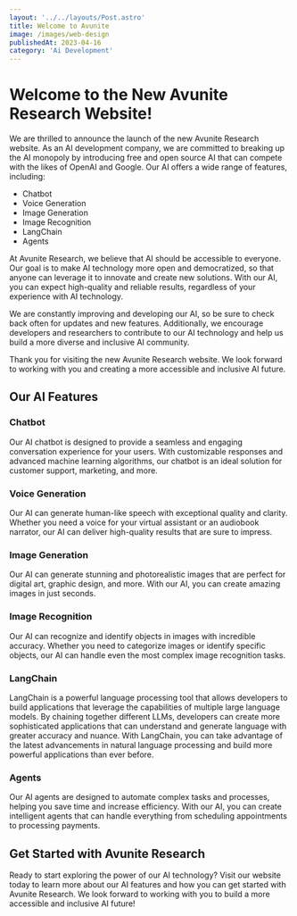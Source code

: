 ```yaml
---
layout: '../../layouts/Post.astro'
title: Welcome to Avunite
image: /images/web-design
publishedAt: 2023-04-16
category: 'Ai Development'
---
```


# Welcome to the New Avunite Research Website!

We are thrilled to announce the launch of the new Avunite Research website. As an AI development company, we are committed to breaking up the AI monopoly by introducing free and open source AI that can compete with the likes of OpenAI and Google. Our AI offers a wide range of features, including:

- Chatbot
- Voice Generation
- Image Generation
- Image Recognition
- LangChain
- Agents

At Avunite Research, we believe that AI should be accessible to everyone. Our goal is to make AI technology more open and democratized, so that anyone can leverage it to innovate and create new solutions. With our AI, you can expect high-quality and reliable results, regardless of your experience with AI technology.

We are constantly improving and developing our AI, so be sure to check back often for updates and new features. Additionally, we encourage developers and researchers to contribute to our AI technology and help us build a more diverse and inclusive AI community.

Thank you for visiting the new Avunite Research website. We look forward to working with you and creating a more accessible and inclusive AI future.

## Our AI Features

### Chatbot

Our AI chatbot is designed to provide a seamless and engaging conversation experience for your users. With customizable responses and advanced machine learning algorithms, our chatbot is an ideal solution for customer support, marketing, and more.

### Voice Generation

Our AI can generate human-like speech with exceptional quality and clarity. Whether you need a voice for your virtual assistant or an audiobook narrator, our AI can deliver high-quality results that are sure to impress.

### Image Generation

Our AI can generate stunning and photorealistic images that are perfect for digital art, graphic design, and more. With our AI, you can create amazing images in just seconds.

### Image Recognition

Our AI can recognize and identify objects in images with incredible accuracy. Whether you need to categorize images or identify specific objects, our AI can handle even the most complex image recognition tasks.

### LangChain

LangChain is a powerful language processing tool that allows developers to build applications that leverage the capabilities of multiple large language models. By chaining together different LLMs, developers can create more sophisticated applications that can understand and generate language with greater accuracy and nuance. With LangChain, you can take advantage of the latest advancements in natural language processing and build more powerful applications than ever before.

### Agents

Our AI agents are designed to automate complex tasks and processes, helping you save time and increase efficiency. With our AI, you can create intelligent agents that can handle everything from scheduling appointments to processing payments.

## Get Started with Avunite Research

Ready to start exploring the power of our AI technology? Visit our website today to learn more about our AI features and how you can get started with Avunite Research. We look forward to working with you to build a more accessible and inclusive AI future!
